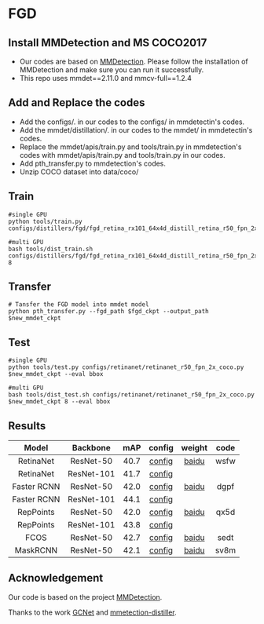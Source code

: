 # FGD
## Install MMDetection and MS COCO2017
  - Our codes are based on [MMDetection](https://github.com/open-mmlab/mmdetection). Please follow the installation of MMDetection and make sure you can run it successfully.
  - This repo uses mmdet==2.11.0 and mmcv-full==1.2.4
## Add and Replace the codes
  - Add the configs/. in our codes to the configs/ in mmdetectin's codes.
  - Add the mmdet/distillation/. in our codes to the mmdet/ in mmdetectin's codes.
  - Replace the mmdet/apis/train.py and tools/train.py in mmdetection's codes with mmdet/apis/train.py and tools/train.py in our codes.
  - Add pth_transfer.py to mmdetection's codes.
  - Unzip COCO dataset into data/coco/
## Train

```
#single GPU
python tools/train.py configs/distillers/fgd/fgd_retina_rx101_64x4d_distill_retina_r50_fpn_2x_coco.py

#multi GPU
bash tools/dist_train.sh configs/distillers/fgd/fgd_retina_rx101_64x4d_distill_retina_r50_fpn_2x_coco.py 8
```

## Transfer
```
# Tansfer the FGD model into mmdet model
python pth_transfer.py --fgd_path $fgd_ckpt --output_path $new_mmdet_ckpt
```
## Test

```
#single GPU
python tools/test.py configs/retinanet/retinanet_r50_fpn_2x_coco.py $new_mmdet_ckpt --eval bbox

#multi GPU
bash tools/dist_test.sh configs/retinanet/retinanet_r50_fpn_2x_coco.py $new_mmdet_ckpt 8 --eval bbox
```
## Results

|    Model    |  Backbone  | mAP  |                            config                            |                          weight                          | code |
| :---------: | :--------: | :--: | :----------------------------------------------------------: | :------------------------------------------------------: | :--: |
|  RetinaNet  | ResNet-50  | 40.7 | [config](https://github.com/open-mmlab/mmdetection/tree/master/configs/retinanet/retinanet_r50_fpn_2x_coco.py) | [baidu](https://pan.baidu.com/s/1TwF9W13eHg6Sxkrr-4VTqg) | wsfw |
|  RetinaNet  | ResNet-101 | 41.7 | [config](https://github.com/open-mmlab/mmdetection/tree/master/configs/retinanet/retinanet_r101_fpn_2x_coco.py) |                                                          |      |
| Faster RCNN | ResNet-50  | 42.0 | [config](https://github.com/open-mmlab/mmdetection/tree/master/configs/faster_rcnn/faster_rcnn_r50_fpn_2x_coco.py) | [baidu](https://pan.baidu.com/s/14WjoMqxILoPaKfY5QsCK8w) | dgpf |
| Faster RCNN | ResNet-101 | 44.1 | [config](https://github.com/open-mmlab/mmdetection/tree/master/configs/faster_rcnn/faster_rcnn_r101_fpn_2x_coco.py) |                                                          |      |
|  RepPoints  | ResNet-50  | 42.0 | [config](https://github.com/open-mmlab/mmdetection/tree/master/configs/reppoints/reppoints_moment_r50_fpn_gn-neck+head_2x_coco.py) | [baidu](https://pan.baidu.com/s/1EJo9uQuZhimm7HI92TNThQ) | qx5d |
|  RepPoints  | ResNet-101 | 43.8 | [config](https://github.com/open-mmlab/mmdetection/tree/master/configs/reppoints/reppoints_moment_r101_fpn_gn-neck+head_2x_coco.py) |                                                          |      |
|    FCOS     | ResNet-50  | 42.7 | [config](https://github.com/yzd-v/FGD/blob/master/configs/fcos/fcos_center-normbbox-giou_r50_caffe_fpn_gn-head_mstrain_1x_coco.py) | [baidu](https://pan.baidu.com/s/16uCTa81ZzG7EoizdfnXhzQ) | sedt |
|  MaskRCNN   | ResNet-50  | 42.1 | [config](https://github.com/open-mmlab/mmdetection/tree/master/configs/mask_rcnn/mask_rcnn_r50_fpn_2x_coco.py) | [baidu](https://pan.baidu.com/s/101eOFcD8JDwqrFuYcxcBIA) | sv8m |



## Acknowledgement

Our code is based on the project [MMDetection](https://github.com/open-mmlab/mmdetection).

Thanks to the work [GCNet](https://github.com/xvjiarui/GCNet) and [mmetection-distiller](https://github.com/pppppM/mmdetection-distiller).